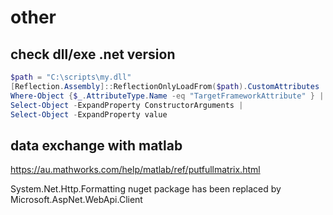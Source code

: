 # other

## check dll/exe .net version
``` powershell
$path = "C:\scripts\my.dll"
[Reflection.Assembly]::ReflectionOnlyLoadFrom($path).CustomAttributes |
Where-Object {$_.AttributeType.Name -eq "TargetFrameworkAttribute" } | 
Select-Object -ExpandProperty ConstructorArguments | 
Select-Object -ExpandProperty value
```

## data exchange with matlab
https://au.mathworks.com/help/matlab/ref/putfullmatrix.html

System.Net.Http.Formatting nuget package has been replaced by Microsoft.AspNet.WebApi.Client

